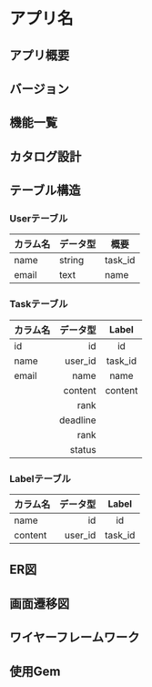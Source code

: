 # アプリ名
## アプリ概要
## バージョン
## 機能一覧
## カタログ設計
## テーブル構造

### Userテーブル

| カラム名|データ型 |  概要|
|-------|-------|-------|
|  name |  string | task_id|
| email |  text   |   name |

### Taskテーブル

| カラム名          |            データ型 |               Label|
|:-----------------|------------------:|:------------------:|
| id               |                id |                 id |
| name             |           user_id |            task_id |
| email            |              name |               name |
|                  |           content |        content     |
|                  |              rank |                    |
|                  |          deadline |                    |
|                  |              rank |                    |
|                  |            status |                    |

### Labelテーブル

| カラム名          |            データ型 |               Label|
|:-----------------|------------------:|:------------------:|
| name             |                id |                 id |
| content          |           user_id |            task_id |


## ER図
## 画面遷移図
## ワイヤーフレームワーク
## 使用Gem
